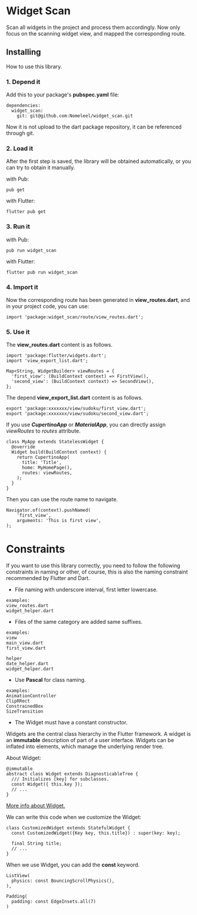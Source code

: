 # Widget Scan
Scan all widgets in the project and process them accordingly.
Now only focus on the scanning widget view, and mapped the corresponding route.

## Installing

How to use this library.

### 1. Depend it

Add this to your package's **pubspec.yaml** file:

```
dependencies:
  widget_scan:
    git: git@github.com:Nomeleel/widget_scan.git
```

Now it is not upload to the dart package repository, it can be referenced through git.

### 2. Load it

After the first step is saved, the library will be obtained automatically, or you can try to obtain it manually.

with Pub:

```
pub get
```

with Flutter:

```
flutter pub get
```

### 3. Run it

with Pub:

```
pub run widget_scan
```

with Flutter:

```
flutter pub run widget_scan
```

### 4. Import it

Now the corresponding route has been generated in **view_routes.dart**, and in your project code, you can use:

```
import 'package:widget_scan/route/view_routes.dart';
```

### 5. Use it

The **view_routes.dart** content is as follows.

```
import 'package:flutter/widgets.dart';
import 'view_export_list.dart';

Map<String, WidgetBuilder> viewRoutes = {
  'first_view': (BuildContext context) => FirstView(),
  'second_view': (BuildContext context) => SecondView(),
};
```

The depend **view_export_list.dart** content is as follows.

```
export 'package:xxxxxxx/view/sudoku/first_view.dart';
export 'package:xxxxxxx/view/sudoku/second_view.dart';
```

If you use ***CupertinoApp*** or ***MaterialApp***, you can directly assign *viewRoutes* to *routes* attribute.

```
class MyApp extends StatelessWidget {
  @override
  Widget build(BuildContext context) {
    return CupertinoApp(
      title: 'Title',
      home: MyHomePage(),
      routes: viewRoutes,
    );
  }
}
```

Then you can use the route name to navigate.

```
Navigator.of(context).pushNamed(
    'first_view', 
    arguments: 'This is first view',
);
```

# Constraints

If you want to use this library correctly, you need to follow the following constraints in naming or other, of course, this is also the naming constraint recommended by Flutter and Dart.

+ File naming with underscore interval, first letter lowercase.

```
examples:
view_routes.dart
widget_helper.dart
```

+ Files of the same category are added same suffixes.

```
examples:
view
main_view.dart
first_view.dart

helper
date_helper.dart
widget_helper.dart
```

+ Use **Pascal** for class naming.

```
examples:
AnimationController
ClipRRect
ConstrainedBox
SizeTransition
```

+ The Widget must have a constant constructor.

Widgets are the central class hierarchy in the Flutter framework. A widget is an **immutable** description of part of a user interface. Widgets can be inflated into elements, which manage the underlying render tree.

About Widget:
```
@immutable
abstract class Widget extends DiagnosticableTree {
  /// Initializes [key] for subclasses.
  const Widget({ this.key });
  // ...
}
```

[More info about Widget.](https://github.com/flutter/flutter/blob/master/packages/flutter/lib/src/widgets/framework.dart#L423)

We can write this code when we customize the Widget:

```
class CustomizedWidget extends StatefulWidget {
  const CustomizedWidget({Key key, this.title}) : super(key: key);
  
  final String title;
  // ...
}
```

When we use Widget, you can add the **const** keyword.

```
ListView(
  physics: const BouncingScrollPhysics(),
),

Padding(
  padding: const EdgeInsets.all(7)
)
```